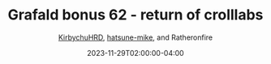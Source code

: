 ---
title: "Grafald bonus 62 - return of crolllabs"
type: "image"
date: 2023-11-29T02:00:00-04:00
draft: false
categories: ["Grafald"]
image_path: "../img/2023/bonus_62.png"
alt_text: ""
author: "[KirbychuHRD](https://cohost.org/KirbychuHRD), [hatsune-mike](https://cohost.org/hatsune-mike), and Ratheronfire"
---
